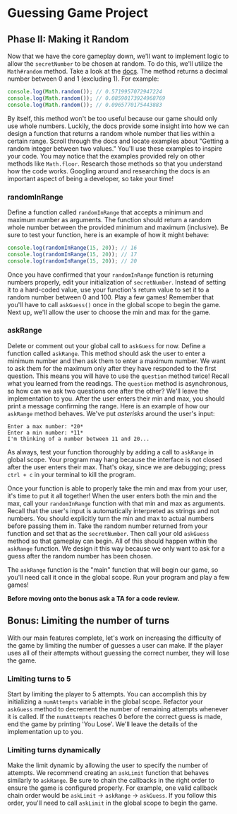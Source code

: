 # Guessing Game Project

## Phase II: Making it Random

Now that we have the core gameplay down, we'll want to implement logic to allow
the `secretNumber` to be chosen at random. To do this, we'll utilize the
`Math#random` method. Take a look at the [docs][random-doc]. The method returns
a decimal number between 0 and 1 (excluding 1). For example:

```javascript
console.log(Math.random()); // 0.5719957072947224
console.log(Math.random()); // 0.08590173924968769
console.log(Math.random()); // 0.0965770175443883
```

By itself, this method won't be too useful because our game should only use
whole numbers. Luckily, the docs provide some insight into how we can design a
function that returns a random whole number that lies within a certain range.
Scroll through the docs and locate examples about "Getting a random integer
between two values." You'll use these examples to inspire your code. You may
notice that the examples provided rely on other methods like `Math.floor`.
Research those methods so that you understand how the code works. Googling
around and researching the docs is an important aspect of being a developer, so
take your time!

### randomInRange

Define a function called `randomInRange` that accepts a minimum and maximum
number as arguments. The function should return a random whole number between
the provided minimum and maximum (inclusive). Be sure to test your function,
here is an example of how it might behave:

```javascript
console.log(randomInRange(15, 20)); // 16
console.log(randomInRange(15, 20)); // 17
console.log(randomInRange(15, 20)); // 20
```

Once you have confirmed that your `randomInRange` function is returning numbers
properly, edit your initialization of `secretNumber`. Instead of setting it to a
hard-coded value, use your function's return value to set it to a random number
between 0 and 100. Play a few games! Remember that you'll have to call
`askGuess()` once in the global scope to begin the game. Next up, we'll allow
the user to choose the min and max for the game.

### askRange

Delete or comment out your global call to `askGuess` for now. Define a function
called `askRange`. This method should ask the user to enter a minimum number and
then ask them to enter a maximum number. We want to ask them for the maximum
only after they have responded to the first question. This means you will have
to use the `question` method twice! Recall what you learned from the readings.
The `question` method is asynchronous, so how can we ask two questions one after
the other? We'll leave the implementation to you. After the user enters their
min and max, you should print a message confirming the range. Here is an example
of how our `askRange` method behaves. We've put _asterisks_ around the user's
input:

```plaintext
Enter a max number: *20*
Enter a min number: *11*
I'm thinking of a number between 11 and 20...
```

As always, test your function thoroughly by adding a call to `askRange` in
global scope. Your program may hang because the interface is not closed after
the user enters their max. That's okay, since we are debugging; press `ctrl + c`
in your terminal to kill the program.

Once your function is able to properly take the min and max from your user, it's
time to put it all together! When the user enters both the min and the max, call
your `randomInRange` function with that min and max as arguments. Recall that
the user's input is automatically interpreted as strings and not numbers. You
should explicitly turn the min and max to actual numbers before passing them in.
Take the random number returned from your function and set that as the
`secretNumber`. Then call your old `askGuess` method so that gameplay can begin.
All of this should happen within the `askRange` function. We design it this way
because we only want to ask for a guess after the random number has been chosen.

The `askRange` function is the "main" function that will begin our game, so
you'll need call it once in the global scope. Run your program and play a few
games!

**Before moving onto the bonus ask a TA for a code review.**

## Bonus: Limiting the number of turns

With our main features complete, let's work on increasing the difficulty of the
game by limiting the number of guesses a user can make. If the player uses all
of their attempts without guessing the correct number, they will lose the game.

### Limiting turns to 5

Start by limiting the player to 5 attempts. You can accomplish this by
initializing a `numAttempts` variable in the global scope. Refactor your
`askGuess` method to decrement the number of remaining attempts whenever it is
called. If the `numAttempts` reaches 0 before the correct guess is made, end the
game by printing 'You Lose'. We'll leave the details of the implementation up to
you.

### Limiting turns dynamically

Make the limit dynamic by allowing the user to specify the number of attempts.
We recommend creating an `askLimit` function that behaves similarly to
`askRange`. Be sure to chain the callbacks in the right order to ensure the game
is configured properly. For example, one valid callback chain order would be
`askLimit` -> `askRange` -> `askGuess`. If you follow this order, you'll need to
call `askLimit` in the global scope to begin the game.

[random-doc]: https://developer.mozilla.org/en-US/docs/Web/JavaScript/Reference/Global_Objects/Math/random

